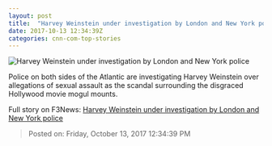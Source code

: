 ```yaml
---
layout: post
title:  "Harvey Weinstein under investigation by London and New York police"
date: 2017-10-13 12:34:39Z
categories: cnn-com-top-stories
---
```


![Harvey Weinstein under investigation by London and New York police](http://i2.cdn.cnn.com/cnnnext/dam/assets/171012104822-harvey-weinstein-oscars-file-2016-super-tease.jpg)

Police on both sides of the Atlantic are investigating Harvey Weinstein over allegations of sexual assault as the scandal surrounding the disgraced Hollywood movie mogul mounts.


Full story on F3News: [Harvey Weinstein under investigation by London and New York police](http://www.f3nws.com/n/R4peb)

> Posted on: Friday, October 13, 2017 12:34:39 PM
